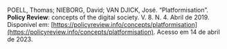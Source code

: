POELL, Thomas; NIEBORG, David; VAN DJICK, José. “Platformisation”. **Policy Review**: concepts of the digital society. V. 8. N. 4. Abril de 2019. Disponível em: [https://policyreview.info/concepts/platformisation](https://policyreview.info/concepts/platformisation). Acesso em 14 de abril de 2023.